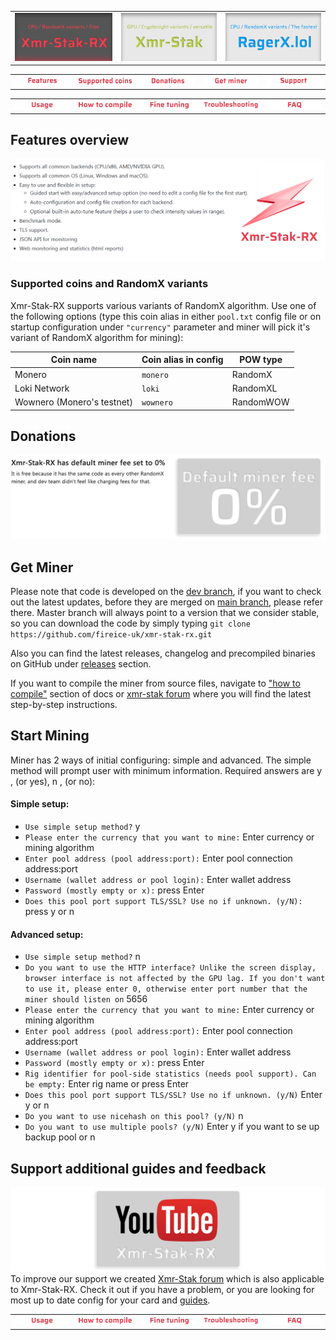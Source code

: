 <table>
    <tr>
        <td align="center"><a href=#><img src="/doc/_img/xmr-stak-rx-btn.png"></a></td>
        <td align="center"><a href=https://github.com/fireice-uk/xmr-stak/tree/master/doc/README.md><img src="/doc/_img/xmr-stak-btn.png"></a></td>
        <td align="center"><a href=https://ragerx.lol><img src="/doc/_img/ragerx-btn.png"></a></td>
    </tr>
</table>

<table>
    <tr>
        <td align="center"><a href=#features-overview><img src="/doc/_img/menu-features.png"></a></td>
        <td align="center"><a href=#supported-coins-and-randomx-variants><img src="/doc/_img/menu-supported-coins.png"></a></td>
        <td align="center"><a href=#Donations><img src="/doc/_img/menu-donations.png"></a></td>
        <td align="center"><a href=#get-miner><img src="/doc/_img/menu-get-miner.png"></a></td>
        <td align="center"><a href=#support-additional-guides-and-feedback><img src="/doc/_img/menu-support.png"></a></td>
    </tr>
</table>

<table>
    <tr>
        <td align="center"><a href=usage.md><img src="/doc/_img/usage.png"></a></td>
        <td align="center"><a href=compile/compile.md><img src="/doc/_img/how-to-compile.png"></a></td>
        <td align="center"><a href=tuning.md><img src="/doc/_img/fine-tuning.png"></a></td>
        <td align="center"><a href=troubleshooting.md><img src="/doc/_img/troubleshooting.png"></a></td>
        <td align="center"><a href=FAQ.md><img src="/doc/_img/faq.png"></a></td>
    </tr>
</table>

## Features overview
[<img src="/doc/_img/features.png">](#)


### Supported coins and RandomX variants
Xmr-Stak-RX supports various variants of RandomX algorithm. Use one of the following options (type this coin alias in either `pool.txt` config file or on startup configuration under `"currency"` parameter and miner will pick it's variant of RandomX algorithm for mining):

| Coin name | Coin alias in config | POW type |
| --- | --- |  --- |
| Monero | `monero` | RandomX |
| Loki Network | `loki` | RandomXL |
| Wownero (Monero's testnet) | `wownero` | RandomWOW |


## Donations
[<img src="/doc/_img/fee.png">](#)

## Get Miner
Please note that code is developed on the [dev branch](#), if you want to check out the latest updates, before they are merged on [main branch](#), please refer there. Master branch will always point to a version that we consider stable, so you can download the code by simply typing `git clone https://github.com/fireice-uk/xmr-stak-rx.git`  

Also you can find the latest releases, changelog and precompiled binaries on GitHub under [releases](#) section.

If you want to compile the miner from source files, navigate to ["how to compile"](#) section of docs or [xmr-stak forum](#) where you will find the latest step-by-step instructions.


## Start Mining
Miner has 2 ways of initial configuring: simple and advanced. The simple method will prompt user with minimum information. Required answers are y , (or yes), n , (or no):

#### Simple setup:
* `Use simple setup method?` y    
* `Please enter the currency that you want to mine:` Enter currency or mining algorithm  
* `Enter pool address (pool address:port):` Enter pool connection address:port  
* `Username (wallet address or pool login):` Enter wallet address
* `Password (mostly empty or x):` press Enter  
* `Does this pool port support TLS/SSL? Use no if unknown. (y/N):` press y or n  

#### Advanced setup:
* `Use simple setup method?` n  
* `Do you want to use the HTTP interface? Unlike the screen display, browser interface is not affected by the GPU lag. If you don't want to use it, please enter 0, otherwise enter port number that the miner should listen on` 5656
* `Please enter the currency that you want to mine:` Enter currency or mining algorithm
* `Enter pool address (pool address:port):` Enter pool connection address:port 
* `Username (wallet address or pool login):` Enter wallet address
* `Password (mostly empty or x):` press Enter
* `Rig identifier for pool-side statistics (needs pool support). Can be empty:` Enter rig name or press Enter
* `Does this pool port support TLS/SSL? Use no if unknown. (y/N)` Enter y or n
* `Do you want to use nicehash on this pool? (y/N)` n
* `Do you want to use multiple pools? (y/N)` Enter y if you want to se up backup pool or n


## Support additional guides and feedback
[<img src="/doc/_img/YT.png">](#)
To improve our support we created [Xmr-Stak forum](https://www.reddit.com/r/XmrStak) which is also applicable to Xmr-Stak-RX. Check it out if you have a problem, or you are looking for most up to date config for your card and [guides](https://www.reddit.com/r/XmrStak/wiki/index).

<table>
    <tr>
        <td align="center"><a href=usage.md><img src="/doc/_img/usage.png"></a></td>
        <td align="center"><a href=compile/compile.md><img src="/doc/_img/how-to-compile.png"></a></td>
        <td align="center"><a href=tuning.md><img src="/doc/_img/fine-tuning.png"></a></td>
        <td align="center"><a href=troubleshooting.md><img src="/doc/_img/troubleshooting.png"></a></td>
        <td align="center"><a href=FAQ.md><img src="/doc/_img/faq.png"></a></td>
    </tr>
</table>
